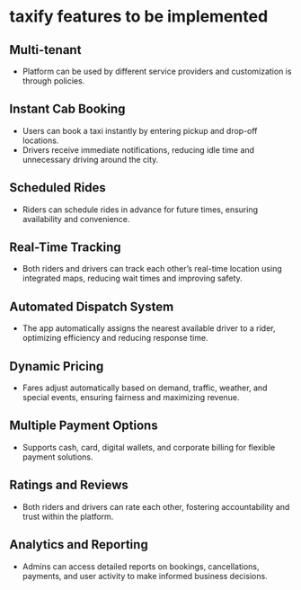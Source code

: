 
# taxify features to be implemented

## Multi-tenant
 - Platform can be used by different service providers and customization
   is through policies.

## Instant Cab Booking
 - Users can book a taxi instantly by entering pickup and drop-off locations.
 - Drivers receive immediate notifications, reducing idle time and unnecessary driving around the city.

## Scheduled Rides
 - Riders can schedule rides in advance for future times, ensuring availability and convenience.

## Real-Time Tracking
 - Both riders and drivers can track each other’s real-time location using integrated maps, reducing wait times and improving safety.

## Automated Dispatch System
 - The app automatically assigns the nearest available driver to a rider, optimizing efficiency and reducing response time.

## Dynamic Pricing
 - Fares adjust automatically based on demand, traffic, weather, and special events, ensuring fairness and maximizing revenue.

## Multiple Payment Options
 - Supports cash, card, digital wallets, and corporate billing for flexible payment solutions.

## Ratings and Reviews
 - Both riders and drivers can rate each other, fostering accountability and trust within the platform.

## Analytics and Reporting
 - Admins can access detailed reports on bookings, cancellations, payments, and user activity to make informed business decisions.

